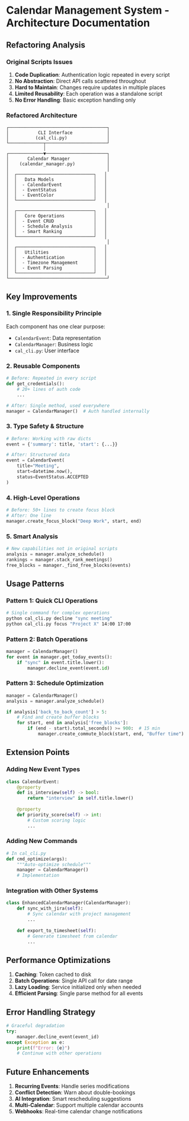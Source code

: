 # Calendar Management System - Architecture Documentation

## Refactoring Analysis

### Original Scripts Issues
1. **Code Duplication**: Authentication logic repeated in every script
2. **No Abstraction**: Direct API calls scattered throughout
3. **Hard to Maintain**: Changes require updates in multiple places
4. **Limited Reusability**: Each operation was a standalone script
5. **No Error Handling**: Basic exception handling only

### Refactored Architecture

```
┌─────────────────────────────────────┐
│           CLI Interface             │
│          (cal_cli.py)               │
└─────────────┬───────────────────────┘
              │
┌─────────────▼───────────────────────┐
│       Calendar Manager              │
│    (calendar_manager.py)            │
│                                     │
│  ┌─────────────────────────────┐   │
│  │   Data Models               │   │
│  │  - CalendarEvent            │   │
│  │  - EventStatus              │   │
│  │  - EventColor               │   │
│  └─────────────────────────────┘   │
│                                     │
│  ┌─────────────────────────────┐   │
│  │   Core Operations           │   │
│  │  - Event CRUD               │   │
│  │  - Schedule Analysis        │   │
│  │  - Smart Ranking            │   │
│  └─────────────────────────────┘   │
│                                     │
│  ┌─────────────────────────────┐   │
│  │   Utilities                 │   │
│  │  - Authentication           │   │
│  │  - Timezone Management      │   │
│  │  - Event Parsing            │   │
│  └─────────────────────────────┘   │
└─────────────────────────────────────┘
```

## Key Improvements

### 1. Single Responsibility Principle
Each component has one clear purpose:
- `CalendarEvent`: Data representation
- `CalendarManager`: Business logic
- `cal_cli.py`: User interface

### 2. Reusable Components

```python
# Before: Repeated in every script
def get_credentials():
    # 20+ lines of auth code
    ...

# After: Single method, used everywhere
manager = CalendarManager()  # Auth handled internally
```

### 3. Type Safety & Structure

```python
# Before: Working with raw dicts
event = {'summary': title, 'start': {...}}

# After: Structured data
event = CalendarEvent(
    title="Meeting",
    start=datetime.now(),
    status=EventStatus.ACCEPTED
)
```

### 4. High-Level Operations

```python
# Before: 50+ lines to create focus block
# After: One line
manager.create_focus_block("Deep Work", start, end)
```

### 5. Smart Analysis

```python
# New capabilities not in original scripts
analysis = manager.analyze_schedule()
rankings = manager.stack_rank_meetings()
free_blocks = manager._find_free_blocks(events)
```

## Usage Patterns

### Pattern 1: Quick CLI Operations
```bash
# Single command for complex operations
python cal_cli.py decline "sync meeting"
python cal_cli.py focus "Project X" 14:00 17:00
```

### Pattern 2: Batch Operations
```python
manager = CalendarManager()
for event in manager.get_today_events():
    if "sync" in event.title.lower():
        manager.decline_event(event.id)
```

### Pattern 3: Schedule Optimization
```python
manager = CalendarManager()
analysis = manager.analyze_schedule()

if analysis['back_to_back_count'] > 5:
    # Find and create buffer blocks
    for start, end in analysis['free_blocks']:
        if (end - start).total_seconds() >= 900:  # 15 min
            manager.create_commute_block(start, end, "Buffer time")
```

## Extension Points

### Adding New Event Types
```python
class CalendarEvent:
    @property
    def is_interview(self) -> bool:
        return "interview" in self.title.lower()
    
    @property
    def priority_score(self) -> int:
        # Custom scoring logic
        ...
```

### Adding New Commands
```python
# In cal_cli.py
def cmd_optimize(args):
    """Auto-optimize schedule"""
    manager = CalendarManager()
    # Implementation
```

### Integration with Other Systems
```python
class EnhancedCalendarManager(CalendarManager):
    def sync_with_jira(self):
        # Sync calendar with project management
        ...
    
    def export_to_timesheet(self):
        # Generate timesheet from calendar
        ...
```

## Performance Optimizations

1. **Caching**: Token cached to disk
2. **Batch Operations**: Single API call for date range
3. **Lazy Loading**: Service initialized only when needed
4. **Efficient Parsing**: Single parse method for all events

## Error Handling Strategy

```python
# Graceful degradation
try:
    manager.decline_event(event_id)
except Exception as e:
    print(f"Error: {e}")
    # Continue with other operations
```

## Future Enhancements

1. **Recurring Events**: Handle series modifications
2. **Conflict Detection**: Warn about double-bookings
3. **AI Integration**: Smart rescheduling suggestions
4. **Multi-Calendar**: Support multiple calendar accounts
5. **Webhooks**: Real-time calendar change notifications